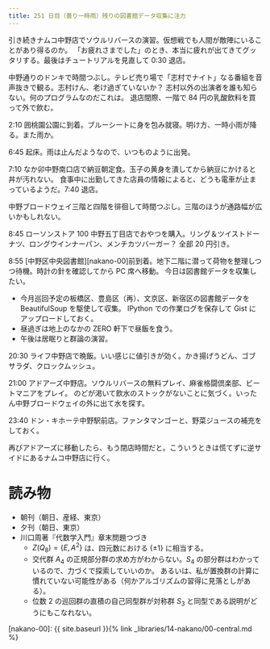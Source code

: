 ```yaml
---
title: 251 日目（曇り一時雨）残りの図書館データ収集に注力
---
```


引き続きナムコ中野店でソウルリバースの演習。仮想戦でも人間が敵陣にいることがあり得るのか。
「お疲れさまでした」のとき、本当に疲れが出てきてグッタリする。最後はチュートリアルを見直して 0:30 退店。

中野通りのドンキで時間つぶし。テレビ売り場で「志村でナイト」なる番組を音声抜きで観る。志村けん、老け過ぎていないか？
志村以外の出演者を誰も知らない。何のプログラムなのだこれは。
退店間際、一階で 84 円の乳酸飲料を買って外で飲む。

2:10 囲桃園公園に到着。ブルーシートに身を包み就寝。明け方、一時小雨が降る。また雨か。

6:45 起床。雨は止んだようなので、いつものように出発。

7:10 なか卯中野南口店で納豆朝定食。玉子の黄身を潰してから納豆にかけると丼が汚れない。
食事中に出勤してきた店員の情報によると、どうも電車が止まっているようだ。7:40 退店。

中野ブロードウェイ三階と四階を徘徊して時間つぶし。三階のほうが通路幅が広いかもしれない。

8:45 ローソンストア 100 中野五丁目店でおやつを購入。リング＆ツイストドーナツ、ロングウインナーパン、メンチカツバーガー？
全部 20 円引き。

8:55 [中野区中央図書館][nakano-00]前到着。地下二階に潜って荷物を整理しつつ待機。時計の針を確認してから PC 席へ移動。
今日は図書館データを収集したい。
* 今月巡回予定の板橋区、豊島区（再）、文京区、新宿区の図書館データを BeautifulSoup を駆使して収集。
  IPython での作業ログを保存して Gist にアップロードしておく。
* 昼過ぎは地上のなかの ZERO 軒下で昼飯を食う。
* 午後は居眠りと群論の演習。

20:30 ライフ中野店で晩飯。いい感じに値引きが効く。かき揚げうどん、ゴブサラダ、クロックムッシュ。

21:00 アドアーズ中野店。ソウルリバースの無料プレイ、麻雀格闘倶楽部、ビートマニアをプレイ。
のどが渇いて飲水のストックがないことに気づく。いったん中野ブロードウェイの外に出て水を探す。

23:40 ドン・キホーテ中野駅前店。ファンタマンゴーと、野菜ジュースの補充をしておく。

再びアドアーズに移動したら、もう閉店時間だと。こういうときは慌てずに逆サイドにあるナムコ中野店に行く。

# 読み物

* 朝刊（朝日、産経、東京）
* 夕刊（朝日、東京）
* 川口周著『代数学入門』章末問題つづき
  * $Z(Q_8) = \{E, A^2\}$ は、四元数における $\{\pm 1\}$ に相当する。
  * 交代群 $A_4$ の正規部分群の求め方がわからない。$S_4$ の部分群はわかっているので、力づくで探索していいのか。
    あるいは、私が置換群の計算に慣れていない可能性がある（何かアルゴリズムの習得に見落としがある）。
  * 位数 2 の巡回群の直積の自己同型群が対称群 $S_3$ と同型である説明がどうにもこなれない。

[nakano-00]: {{ site.baseurl }}{% link _libraries/14-nakano/00-central.md %}
